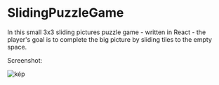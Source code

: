 # SlidingPuzzleGame

In this small 3x3 sliding pictures puzzle game - written in React - the player's goal is to complete the big picture by sliding tiles to the empty space.

Screenshot:

![kép](https://github.com/selmeczya/SlidingPuzzleGame/assets/122087366/6ac865f3-090a-4090-b4af-2675442df11e)
